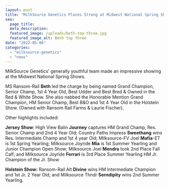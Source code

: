 ```yaml
---
layout: post
title: "MilkSource Genetics Places Strong at Midwest National Spring Shows"
seo:
  page_title:
  meta_description:
  featured_image: /uploads/beth-top-three.jpg
  featured_image_alt: Beth top three
date: "2022-05-06"
categories: 
  - "milksource-genetics"
  - "news"
---
```


MilkSource Genetics’ generally youthful team made an impressive showing at the Midwest National Spring Shows.

MS Ransom-Rail **Beth** led the charge by being named Grand Champion, Senior Champ, 1st 4 Year Old, Best Udder and Best Bred & Owned in the Red & White Show. She also nabbed the Honorable Mention Grand Champion, HM Senior Champ, Best B&O and 1st 4 Year Old in the Holstein Show. (Owned with Ransom Rail Farms & Laurie Fischer).

Other highlights included:

**Jersey Show**: High View Balin **Journey** captures HM Grand Champ, Res. Senior Champ and 2nd 4 Year Old; Country Paths Impress **Sweethang** wins Res. Intermediate Champ and 1st 4 year Old; Milksource-FV Joel **Mafia**\-ET is 1st Spring Yearling; Milksource Joyride **Mia** is 1st Summer Yearling and Junior Champion Open Show; Milksource Joel **Mendra** took 2nd Place Fall Calf; and Milksource Joyride **Ferrari** is 3rd Place Summer Yearling HM Jr. Champion of the Jr. Show

**Holstein Show:** Ransom-Rail Alt **Divine** wins HM Intermediate Champion and 1st Jr. 2 Year Old; and Milksource Thndr **Serndipity** wins 2nd Summer Yearling.
